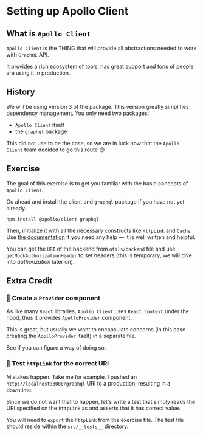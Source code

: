 # Setting up Apollo Client

## What is `Apollo Client`

`Apollo Client` is the THING that will provide all abstractions needed to work with `GraphQL` API.

It provides a rich ecosystem of tools, has great support and tons of people are using it in production.

## History

We will be using version 3 of the package.
This version greatly simplifies dependency management. You only need two packages:

- `Apollo Client` itself
- the `graphql` package

This did not use to be the case, so we are in luck now that the `Apollo Client` team decided to go this route 😊

## Exercise

The goal of this exercise is to get you familiar with the basic concepts of `Apollo Client`.

Go ahead and install the client and `graphql` package if you have not yet already.

```shell script
npm install @apollo/client graphql
```

Then, initialize it with all the necessary constructs like `HttpLink` and `Cache`.
Use [the documentation](https://www.apollographql.com/docs/react/v3.0-beta/get-started/) if you need any help — it is well written and helpful.

You can get the `URI` of the backend from `utils/backend` file and use
`getMockAuthorizationHeader` to set headers (this is temporary, we will dive into _authorization_ later on).

## Extra Credit

### 💯 Create a `Provider` component

As like many `React` libraries, `Apollo Client` uses `React.Context` under the hood, thus it provides `ApolloProvider` component.

This is great, but usually we want to encapsulate concerns (in this case creating the `ApolloProvider` itself) in a separate file.

See if you can figure a way of doing so.

### 💯 Test `httpLink` for the correct URI

Mistakes happen. Take me for example, I pushed an `http://localhost:3000/graphql` URI to a production, resulting in a downtime.

Since we do not want that to happen, let's write a test that simply reads the URI specified on the `httpLink` as and asserts that it has correct value.

You will need to `export` the `httpLink` from the exercise file. The test file should reside within the `src/__tests__` directory.
